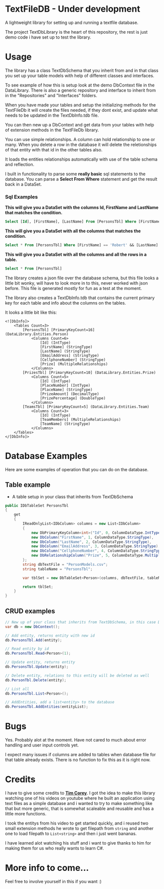 # TextFileDB - Under development
A lightweight library for setting up and running a textfile database.

The project TextDbLibrary is the heart of this repository, the rest is just demo
code i have set up to test the library.

# Usage
The library has a class TextDbSchema that you inherit from and in that class you set up
your table models with help of different classes and interfaces.

To see example of how this is setup look at the demo DbContext file in the 
DataLibrary. There is also a generic repository and interface to inherit from in the 
"Repositories" and "Interfaces" folders.

When you have made your tables and setup the initializing methods for the TextFileDb
it will create the files needed, if they dont exist, and update what needs to be updated
in the TextDbInfo.tdb file.

You can then new up a DbContext and get data from your tables with help of extension 
methods in the TextFileDb library.

You can use simple relationships. A column can hold relationship to one or many.
When you delete a row in the database it will delete the reletionships of that entity
with that id in the other tables also.

It loads the entities relationships automatically with use of the table schema and reflection.

I built in functionality to parse some **really basic** sql statements to the database.
You can parse a **Select From Where** statement and get the result back in a DataSet.

### Sql Examples 
**This will give you a DataSet with the columns Id, FirstName and LastName that matches the condition.**
```SQL
Select [Id], [FirstName], [LastName] From [PersonsTbl] Where [FirstName] == 'Robert' && [LastName] != 'Lundgren'
```

**This will give you a DataSet with all the columns that matches the condition.**
```SQL
Select * From [PersonsTbl] Where [FirstName] == 'Robert' && [LastName] != 'Lundgren'
```

**This will give you a DataSet with all the columns and all the rows in a table.**
```SQL
Select * From [PersonsTbl]
```

The library creates a json file over the database schema, but this file looks a little bit
wonky, will have to look more in to this, never worked with json before. This file is generated
mostly for fun as a test at the moment.

The library also creates a TextDbInfo.tdb that contains the current primary key for each table
and info about the columns on the tables.

It looks a little bit like this:
```
<![DbInfo]>
    <Tables Count=3>
        [PersonsTbl] [PrimaryKeyCount=16] (DataLibrary.Entities.Person)
            <Columns Count=6>
                [Id] (IntType)
                [FirstName] (StringType)
                [LastName] (StringType)
                [EmailAddress] (StringType)
                [CellphoneNumber] (StringType)
                [Prize] (MultipleRelationships)
            </Columns>
        [PrizesTbl] [PrimaryKeyCount=10] (DataLibrary.Entities.Prize)
            <Columns Count=5>
                [Id] (IntType)
                [PlaceNumber] (IntType)
                [PlaceName] (StringType)
                [PrizeAmount] (DecimalType)
                [PrizePercentage] (DoubleType)
            </Columns>
        [TeamsTbl] [PrimaryKeyCount=5] (DataLibrary.Entities.Team)
            <Columns Count=3>
                [Id] (IntType)
                [TeamMembers] (MultipleRelationships)
                [TeamName] (StringType)
            </Columns>
    </Tables>
</[DbInfo]>
```

# Database Examples
Here are some examples of operation that you can do on the database.

## Table example
- A table setup in your class that inherits from TextDbSchema
```C#
public IDbTableSet PersonsTbl
{
    get
    {
        IReadOnlyList<IDbColumn> columns = new List<IDbColumn>
        {
            new DbPrimaryKeyColumn<int>("Id", 0, ColumnDataType.IntType),
            new DbColumn("FirstName", 1, ColumnDataType.StringType),
            new DbColumn("LastName", 2, ColumnDataType.StringType),
            new DbColumn("EmailAddress", 3, ColumnDataType.StringType),
            new DbColumn("CellphoneNumber", 4, ColumnDataType.StringType),
            new DbRelationshipColumn("Prize", 5, ColumnDataType.MultipleRelationships, typeof(Prize), "PrizesTbl")
        };
        string dbTextFile = "PersonModels.csv";
        string tableName = "PersonsTbl";

        var tblSet = new DbTableSet<Person>(columns, dbTextFile, tableName);

        return tblSet;
    }
}
```

## CRUD examples
```C#
// New up of your class that inherits from TextDbSchema, in this case DbContext
var db = new DbContext();

// Add entity, returns entity with new id
db.PersonsTbl.Add(entity);

// Read entity by id
db.PersonsTbl.Read<Person>(1);

// Update entity, returns entity
db.PersonsTbl.Update(entity);

// Delete entity, relations to this entity will be deleted as well
db.PersonTbl.Delete(entity);

// List all
db.PersonsTbl.List<Person>();

// AddEntities, add a list<entity> to the database
db.PersonsTbl.AddEntities(entityList);
```

# Bugs
Yes. Probably alot at the moment. Have not cared to much about error handling and 
user input controls yet.

I expect many issues if columns are added to tables when database file for that table
already exists. There is no function to fix this as it is right now.

# Credits
I have to give some credits to [**Tim Corey**](https://www.youtube.com/user/IAmTimCorey/featured). I got the idea to make this library watching
one of his videos on youtube where he built an application using text files as a simple database and
i wanted to try to make something like that but more generic, that is somewhat scaleable and reusable
and has a little more functions.

I took the entitys from his video to get started quickly, and i reused two small extension methods he wrote
to get filepath from `string` and another one to load filepath to `List<string>` and then i just went bananas.

I have learned alot watching his stuff and i want to give thanks to him for making them for us
who really wants to learn C#.

# More info to come...
Feel free to involve yourself in this if you want :)
